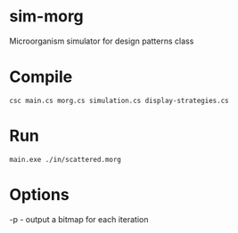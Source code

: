 # sim-morg
Microorganism simulator for design patterns class

# Compile
```csc main.cs morg.cs simulation.cs display-strategies.cs```

# Run
```main.exe ./in/scattered.morg```

# Options
-p - output a bitmap for each iteration
